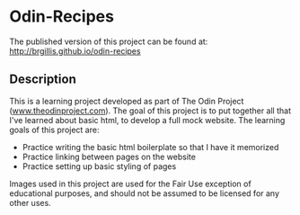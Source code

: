 Odin-Recipes
============

The published version of this project can be found at: http://brgillis.github.io/odin-recipes

Description
-----------

This is a learning project developed as part of The Odin Project (www.theodinproject.com). The goal of this project is to put together all that I've learned about basic html, to develop a full mock website. The learning goals of this project are:

- Practice writing the basic html boilerplate so that I have it memorized
- Practice linking between pages on the website
- Practice setting up basic styling of pages

Images used in this project are used for the Fair Use exception of
educational purposes, and should not be assumed to be licensed for any
other uses.
